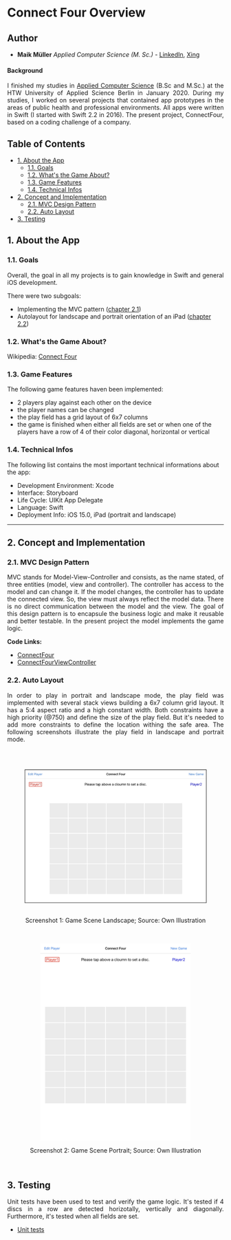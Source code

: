 # Connect Four Overview

## Author

* **Maik Müller** *Applied Computer Science (M. Sc.)* - [LinkedIn](https://www.linkedin.com/in/maik-m-253357107), [Xing](https://www.xing.com/profile/Maik_Mueller215/cv)

#### Background

<p align="justify">I finished my studies in <a href="https://ai-master.htw-berlin.de">Applied Computer Science</a> (B.Sc and M.Sc.) at the HTW University of Applied Science Berlin in January 2020. During my studies, I worked on several projects that contained app prototypes in the areas of public health and professional environments. All apps were written in Swift (I started with Swift 2.2 in 2016). The present project, ConnectFour, based on a coding challenge of a company.

## Table of Contents

* [1. About the App](#1-about-the-app)
  * [1.1. Goals](#11-goals)
  * [1.2. What's the Game About?](#12-whats-the-game-about)
  * [1.3. Game Features](#13-game-features)
  * [1.4. Technical Infos](#14-technical-infos)
* [2. Concept and Implementation](#2-concept-and-implementation)
  * [2.1. MVC Design Pattern](#21-mvc-design-pattern)
  * [2.2. Auto Layout](#22-auto-layout)
* [3. Testing](#3-testing)

## 1. About the App

### 1.1. Goals

<p align="justify">Overall, the goal in all my projects is to gain knowledge in Swift and general iOS development.</p>

There were two subgoals:

* Implementing the MVC pattern ([chapter 2.1](#21-mvc-design-pattern))
* Autolayout for landscape and portrait orientation of an iPad ([chapter 2.2](#22-auto-layout))

### 1.2. What's the Game About?

<p>Wikipedia: <a href="https://en.wikipedia.org/wiki/Connect_Four">Connect Four</a></p>

### 1.3. Game Features

The following game features haven been implemented:

* 2 players play against each other on the device
* the player names can be changed
* the play field has a grid layout of 6x7 columns
* the game is finished when either all fields are set or when one of the players have a row of 4 of their color diagonal, horizontal or vertical

### 1.4. Technical Infos

The following list contains the most important technical informations about the app:

* Development Environment: Xcode
* Interface: Storyboard
* Life Cycle: UIKit App Delegate
* Language: Swift
* Deployment Info: iOS 15.0, iPad (portrait and landscape)

---

## 2. Concept and Implementation

### 2.1. MVC Design Pattern

<p align="justify">MVC stands for Model-View-Controller and consists, as the name stated, of three entities (model, view and controller). The controller has access to the model and can change it. If the model changes, the controller has to update the connected view. So, the view must always reflect the model data. There is no direct communication between the model and the view. The goal of this design pattern is to encapsule the business logic and make it reusable and better testable. In the present project the model implements the game logic.</p>

**Code Links:**
  * [ConnectFour](ConnectFour/Models/ConnectFour.swift)
  * [ConnectFourViewController](ConnectFour/Scenes/ConnectFourViewController.swift)

### 2.2. Auto Layout

<p align="justify">In order to play in portrait and landscape mode, the play field was implemented with several stack views building a 6x7 column grid layout. It has a 5:4 aspect ratio and a high constant width. Both constraints have a high priority (@750) and define the size of the play field. But it's needed to add more constraints to define the location withing the safe area. The following screenshots illustrate the play field in landscape and portrait mode.</p>

<br/>
<figure>
  <p align="center">
    <img src="/ConnectFour/Resources/ReadMeImages/AutoLayoutLandscape.jpg" align="center" width="450">
     <p align="center">Screenshot 1: Game Scene Landscape; Source: Own Illustration
  </p>
</figure>
<br/>

<figure>
  <p align="center">
    <img src="/ConnectFour/Resources/ReadMeImages/AutoLayoutPortrait.jpg" align="center" width="350">
     <p align="center">Screenshot 2: Game Scene Portrait; Source: Own Illustration
  </p>
</figure>
<br/>

## 3. Testing

<p align="justify">Unit tests have been used to test and verify the game logic. It's tested if 4 discs in a row are detected horizotally, vertically and diagonally. Furthermore, it's tested when all fields are set.</p>

* [Unit tests](ConnectFourTests/ConnectFourTests)

